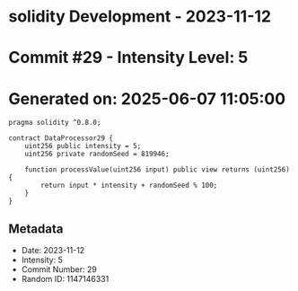 ﻿# solidity Development - 2023-11-12
# Commit #29 - Intensity Level: 5
# Generated on: 2025-06-07 11:05:00
```solidity
pragma solidity ^0.8.0;

contract DataProcessor29 {
    uint256 public intensity = 5;
    uint256 private randomSeed = 819946;

    function processValue(uint256 input) public view returns (uint256) {
        return input * intensity + randomSeed % 100;
    }
}
```
## Metadata
- Date: 2023-11-12
- Intensity: 5
- Commit Number: 29
- Random ID: 1147146331
